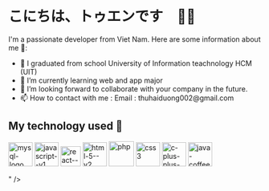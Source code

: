 <h1 >こにちは、トゥエンです　👋👋</h1>

I'm a passionate developer from Viet Nam. 
Here are some information about me 🐼:
<ul >  
    <li>🔭 I graduated from school University of Information teachnology HCM (UIT)</li>
    <li>🌱 I’m currently learning web and app major</li>
    <li>👯 I’m looking forward to collaborate with your company in the future.</li>
    <li>📫 How to contact with me :  Email : thuhaiduong002@gmail.com</li>
</ul>

  
  
<h2> My technology used 🐧</h2>
<p>
    <img width="48" height="48" src="https://img.icons8.com/color/48/mysql-logo.png" alt="mysql-logo"/>
    <img width="48" height="48" src="https://img.icons8.com/color/48/javascript--v1.png" alt="javascript--v1"/>
    <img width="40" height="40" src="https://img.icons8.com/ultraviolet/40/react--v1.png" alt="react--v1"/>
    <img width="48" height="48" src="https://img.icons8.com/color/48/html-5--v2.png" alt="html-5--v2"/>
    <img width="50" height="50" src="https://img.icons8.com/ios-filled/50/php.png" alt="php"/>
    <img width="48" height="48" src="https://img.icons8.com/fluency/48/css3.png" alt="css3"/>
    <img width="48" height="48" src="https://img.icons8.com/fluency/48/c-plus-plus-logo.png" alt="c-plus-plus-logo"/> 
    <img width="48" height="48" src="https://img.icons8.com/fluency/48/java-coffee-cup-logo.png" alt="java-coffee-cup-logo"/>

" />

</p>

